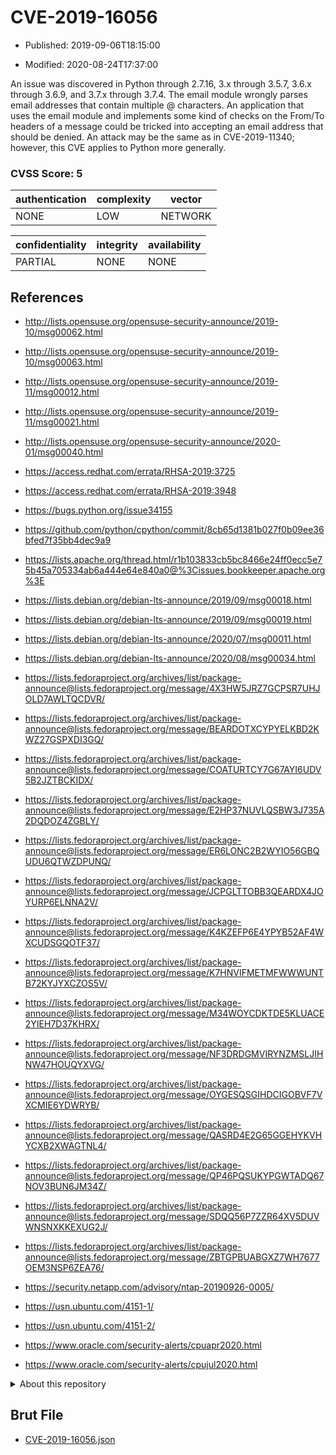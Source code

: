 # CVE-2019-16056

- Published: 2019-09-06T18:15:00

- Modified: 2020-08-24T17:37:00

An issue was discovered in Python through 2.7.16, 3.x through 3.5.7, 3.6.x through 3.6.9, and 3.7.x through 3.7.4. The email module wrongly parses email addresses that contain multiple @ characters. An application that uses the email module and implements some kind of checks on the From/To headers of a message could be tricked into accepting an email address that should be denied. An attack may be the same as in CVE-2019-11340; however, this CVE applies to Python more generally.

### CVSS Score: **5**

| authentication | complexity | vector |
| --- | --- | --- |
| NONE | LOW | NETWORK |

| confidentiality | integrity | availability |
| --- | --- | --- |
| PARTIAL | NONE | NONE |

## References

* http://lists.opensuse.org/opensuse-security-announce/2019-10/msg00062.html

* http://lists.opensuse.org/opensuse-security-announce/2019-10/msg00063.html

* http://lists.opensuse.org/opensuse-security-announce/2019-11/msg00012.html

* http://lists.opensuse.org/opensuse-security-announce/2019-11/msg00021.html

* http://lists.opensuse.org/opensuse-security-announce/2020-01/msg00040.html

* https://access.redhat.com/errata/RHSA-2019:3725

* https://access.redhat.com/errata/RHSA-2019:3948

* https://bugs.python.org/issue34155

* https://github.com/python/cpython/commit/8cb65d1381b027f0b09ee36bfed7f35bb4dec9a9

* https://lists.apache.org/thread.html/r1b103833cb5bc8466e24ff0ecc5e75b45a705334ab6a444e64e840a0@%3Cissues.bookkeeper.apache.org%3E

* https://lists.debian.org/debian-lts-announce/2019/09/msg00018.html

* https://lists.debian.org/debian-lts-announce/2019/09/msg00019.html

* https://lists.debian.org/debian-lts-announce/2020/07/msg00011.html

* https://lists.debian.org/debian-lts-announce/2020/08/msg00034.html

* https://lists.fedoraproject.org/archives/list/package-announce@lists.fedoraproject.org/message/4X3HW5JRZ7GCPSR7UHJOLD7AWLTQCDVR/

* https://lists.fedoraproject.org/archives/list/package-announce@lists.fedoraproject.org/message/BEARDOTXCYPYELKBD2KWZ27GSPXDI3GQ/

* https://lists.fedoraproject.org/archives/list/package-announce@lists.fedoraproject.org/message/COATURTCY7G67AYI6UDV5B2JZTBCKIDX/

* https://lists.fedoraproject.org/archives/list/package-announce@lists.fedoraproject.org/message/E2HP37NUVLQSBW3J735A2DQDOZ4ZGBLY/

* https://lists.fedoraproject.org/archives/list/package-announce@lists.fedoraproject.org/message/ER6LONC2B2WYIO56GBQUDU6QTWZDPUNQ/

* https://lists.fedoraproject.org/archives/list/package-announce@lists.fedoraproject.org/message/JCPGLTTOBB3QEARDX4JOYURP6ELNNA2V/

* https://lists.fedoraproject.org/archives/list/package-announce@lists.fedoraproject.org/message/K4KZEFP6E4YPYB52AF4WXCUDSGQOTF37/

* https://lists.fedoraproject.org/archives/list/package-announce@lists.fedoraproject.org/message/K7HNVIFMETMFWWWUNTB72KYJYXCZOS5V/

* https://lists.fedoraproject.org/archives/list/package-announce@lists.fedoraproject.org/message/M34WOYCDKTDE5KLUACE2YIEH7D37KHRX/

* https://lists.fedoraproject.org/archives/list/package-announce@lists.fedoraproject.org/message/NF3DRDGMVIRYNZMSLJIHNW47HOUQYXVG/

* https://lists.fedoraproject.org/archives/list/package-announce@lists.fedoraproject.org/message/OYGESQSGIHDCIGOBVF7VXCMIE6YDWRYB/

* https://lists.fedoraproject.org/archives/list/package-announce@lists.fedoraproject.org/message/QASRD4E2G65GGEHYKVHYCXB2XWAGTNL4/

* https://lists.fedoraproject.org/archives/list/package-announce@lists.fedoraproject.org/message/QP46PQSUKYPGWTADQ67NOV3BUN6JM34Z/

* https://lists.fedoraproject.org/archives/list/package-announce@lists.fedoraproject.org/message/SDQQ56P7ZZR64XV5DUVWNSNXKKEXUG2J/

* https://lists.fedoraproject.org/archives/list/package-announce@lists.fedoraproject.org/message/ZBTGPBUABGXZ7WH7677OEM3NSP6ZEA76/

* https://security.netapp.com/advisory/ntap-20190926-0005/

* https://usn.ubuntu.com/4151-1/

* https://usn.ubuntu.com/4151-2/

* https://www.oracle.com/security-alerts/cpuapr2020.html

* https://www.oracle.com/security-alerts/cpujul2020.html

<details>
<summary>About this repository</summary> 

  This repository is part of the project [Live Hack CVE](https://github.com/Live-Hack-CVE). Main website can be found [www.live-hack.org](https://www.live-hack.org) 
  
  Made by [Sn0wAlice](https://github.com/Sn0wAlice) for the people that care about security and need to have a feed of the latest CVEs. Hope you enjoy it, don't forget to star the repo and follow me on [Twitter](https://twitter.com/Sn0wAlice) and [Github](https://github.com/Sn0wAlice). And that is my [personnal website](https://www.alice-snow.me/)

  - [Home Page](https://github.com/Live-Hack-CVE)
  - [Framework](https://github.com/Live-Hack-CVE/cve-framework)
  - [CVE database](https://github.com/Live-Hack-CVE/full_database)
  - [Changelog](https://github.com/Live-Hack-CVE/Changelog)
</details>

## Brut File

* [CVE-2019-16056.json](https://raw.githubusercontent.com/Live-Hack-CVE/full_database/main/cves/2019/CVE-2019-16056.json)

